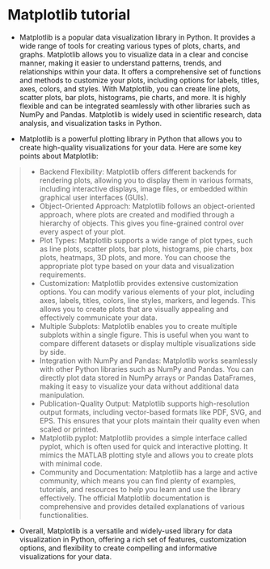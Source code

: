 # Matplotlib tutorial

- Matplotlib is a popular data visualization library in Python. It provides a wide range of tools for creating various types of plots, charts, and graphs. Matplotlib allows you to visualize data in a clear and concise manner, making it easier to understand patterns, trends, and relationships within your data. It offers a comprehensive set of functions and methods to customize your plots, including options for labels, titles, axes, colors, and styles. With Matplotlib, you can create line plots, scatter plots, bar plots, histograms, pie charts, and more. It is highly flexible and can be integrated seamlessly with other libraries such as NumPy and Pandas. Matplotlib is widely used in scientific research, data analysis, and visualization tasks in Python.

- Matplotlib is a powerful plotting library in Python that allows you to create high-quality visualizations for your data. Here are some key points about Matplotlib:

> - Backend Flexibility: Matplotlib offers different backends for rendering plots, allowing you to display them in various formats, including interactive displays, image files, or embedded within graphical user interfaces (GUIs).
> - Object-Oriented Approach: Matplotlib follows an object-oriented approach, where plots are created and modified through a hierarchy of objects. This gives you fine-grained control over every aspect of your plot.
> - Plot Types: Matplotlib supports a wide range of plot types, such as line plots, scatter plots, bar plots, histograms, pie charts, box plots, heatmaps, 3D plots, and more. You can choose the appropriate plot type based on your data and visualization requirements.
> - Customization: Matplotlib provides extensive customization options. You can modify various elements of your plot, including axes, labels, titles, colors, line styles, markers, and legends. This allows you to create plots that are visually appealing and effectively communicate your data.
> - Multiple Subplots: Matplotlib enables you to create multiple subplots within a single figure. This is useful when you want to compare different datasets or display multiple visualizations side by side.
> - Integration with NumPy and Pandas: Matplotlib works seamlessly with other Python libraries such as NumPy and Pandas. You can directly plot data stored in NumPy arrays or Pandas DataFrames, making it easy to visualize your data without additional data manipulation.
> - Publication-Quality Output: Matplotlib supports high-resolution output formats, including vector-based formats like PDF, SVG, and EPS. This ensures that your plots maintain their quality even when scaled or printed.
> - Matplotlib.pyplot: Matplotlib provides a simple interface called pyplot, which is often used for quick and interactive plotting. It mimics the MATLAB plotting style and allows you to create plots with minimal code.
> - Community and Documentation: Matplotlib has a large and active community, which means you can find plenty of examples, tutorials, and resources to help you learn and use the library effectively. The official Matplotlib documentation is comprehensive and provides detailed explanations of various functionalities.

- Overall, Matplotlib is a versatile and widely-used library for data visualization in Python, offering a rich set of features, customization options, and flexibility to create compelling and informative visualizations for your data.
